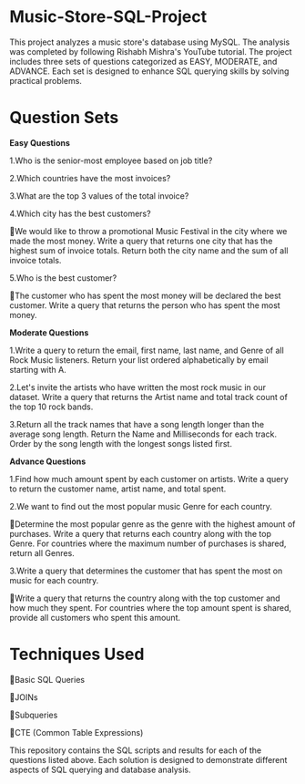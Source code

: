 # Music-Store-SQL-Project
This project analyzes a music store's database using MySQL. The analysis was completed by following Rishabh Mishra's YouTube tutorial. The project includes three sets of questions categorized as EASY, MODERATE, and ADVANCE. Each set is designed to enhance SQL querying skills by solving practical problems.

# Question Sets

**Easy Questions**

1.Who is the senior-most employee based on job title?

2.Which countries have the most invoices?

3.What are the top 3 values of the total invoice?

4.Which city has the best customers?

  🔹We would like to throw a promotional Music Festival in the city where we made the most money. Write a query that returns one city that has the highest sum of invoice 
    totals. Return both the city name and the sum of all invoice totals.
    
5.Who is the best customer?

  🔹The customer who has spent the most money will be declared the best customer. Write a query that returns the person who has spent the most 
      money.
      
**Moderate Questions**

1.Write a query to return the email, first name, last name, and Genre of all Rock Music listeners. Return your list ordered alphabetically by email starting with A.

2.Let's invite the artists who have written the most rock music in our dataset. Write a query that returns the Artist name and total track count of the top 10 rock bands.

3.Return all the track names that have a song length longer than the average song length. Return the Name and Milliseconds for each track. Order by the song length with the 
  longest songs listed first.
  
**Advance Questions**

1.Find how much amount spent by each customer on artists. Write a query to return the customer name, artist name, and total spent.

2.We want to find out the most popular music Genre for each country.

  🔹Determine the most popular genre as the genre with the highest amount of purchases. Write a query that returns each country along with the top Genre. For countries 
    where the maximum number of purchases is shared, return all Genres.
    
3.Write a query that determines the customer that has spent the most on music for each country.

  🔹Write a query that returns the country along with the top customer and how much they spent. For countries where the top amount spent is shared, provide all customers 
    who spent this amount.

# Techniques Used

🔹Basic SQL Queries

🔹JOINs

🔹Subqueries

🔹CTE (Common Table Expressions)

This repository contains the SQL scripts and results for each of the questions listed above. Each solution is designed to demonstrate different aspects of SQL querying and database analysis.
